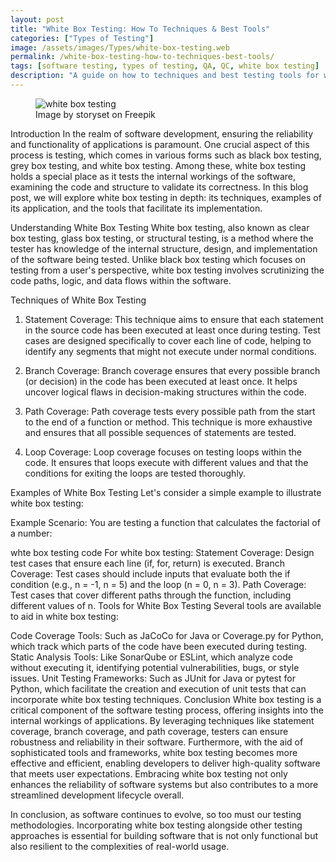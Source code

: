 ```yaml
---
layout: post
title: "White Box Testing: How To Techniques & Best Tools"
categories: ["Types of Testing"]
image: /assets/images/Types/white-box-testing.web
permalink: /white-box-testing-how-to-techniques-best-tools/
tags: [software testing, types of testing, QA, QC, white box testing]
description: "A guide on how to techniques and best testing tools for white box testing."
---
```


<figure>
  <img src="/assets/images/Types/white-box-testing.web" alt="white box testing" />
  <figcaption>Image by storyset on Freepik</figcaption>
</figure>

Introduction
In the realm of software development, ensuring the reliability and functionality of applications is paramount. One crucial aspect of this process is testing, which comes in various forms such as black box testing, grey box testing, and white box testing. Among these, white box testing holds a special place as it tests the internal workings of the software, examining the code and structure to validate its correctness. In this blog post, we will explore white box testing in depth: its techniques, examples of its application, and the tools that facilitate its implementation.

Understanding White Box Testing
White box testing, also known as clear box testing, glass box testing, or structural testing, is a method where the tester has knowledge of the internal structure, design, and implementation of the software being tested. Unlike black box testing which focuses on testing from a user's perspective, white box testing involves scrutinizing the code paths, logic, and data flows within the software.

Techniques of White Box Testing
1. Statement Coverage:
This technique aims to ensure that each statement in the source code has been executed at least once during testing. Test cases are designed specifically to cover each line of code, helping to identify any segments that might not execute under normal conditions.

2. Branch Coverage:
Branch coverage ensures that every possible branch (or decision) in the code has been executed at least once. It helps uncover logical flaws in decision-making structures within the code.

3. Path Coverage:
Path coverage tests every possible path from the start to the end of a function or method. This technique is more exhaustive and ensures that all possible sequences of statements are tested.

4. Loop Coverage:
Loop coverage focuses on testing loops within the code. It ensures that loops execute with different values and that the conditions for exiting the loops are tested thoroughly.

Examples of White Box Testing
Let's consider a simple example to illustrate white box testing:

Example Scenario:
You are testing a function that calculates the factorial of a number:

whte box testing code
For white box testing:
Statement Coverage: Design test cases that ensure each line (if, for, return) is executed.
Branch Coverage: Test cases should include inputs that evaluate both the if condition (e.g., n = -1, n = 5) and the loop (n = 0, n = 3).
Path Coverage: Test cases that cover different paths through the function, including different values of n.
Tools for White Box Testing
Several tools are available to aid in white box testing:

Code Coverage Tools: Such as JaCoCo for Java or Coverage.py for Python, which track which parts of the code have been executed during testing.
Static Analysis Tools: Like SonarQube or ESLint, which analyze code without executing it, identifying potential vulnerabilities, bugs, or style issues.
Unit Testing Frameworks: Such as JUnit for Java or pytest for Python, which facilitate the creation and execution of unit tests that can incorporate white box testing techniques.
Conclusion
White box testing is a critical component of the software testing process, offering insights into the internal workings of applications. By leveraging techniques like statement coverage, branch coverage, and path coverage, testers can ensure robustness and reliability in their software. Furthermore, with the aid of sophisticated tools and frameworks, white box testing becomes more effective and efficient, enabling developers to deliver high-quality software that meets user expectations. Embracing white box testing not only enhances the reliability of software systems but also contributes to a more streamlined development lifecycle overall.

In conclusion, as software continues to evolve, so too must our testing methodologies. Incorporating white box testing alongside other testing approaches is essential for building software that is not only functional but also resilient to the complexities of real-world usage.

